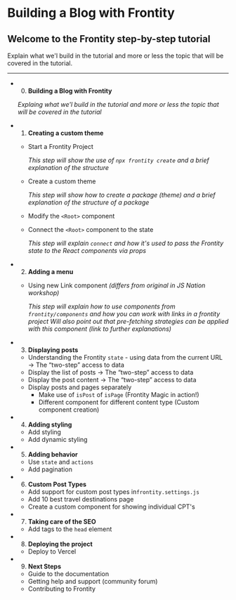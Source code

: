 # Building a Blog with Frontity

## Welcome to the Frontity step-by-step tutorial

Explain what we'l build in the tutorial and more or less the topic that will be covered in the tutorial.

----

- 0. **Building a Blog with Frontity**

    *Explaing what we'l build in the tutorial and more or less the topic that will be covered in the tutorial*

- 1. **Creating a custom theme**
    - Start a Frontity Project

        *This step will show the use of `npx frontity create` and a brief explanation of the structure*

    - Create a custom theme

        *This step will show how to create a package (theme) and a brief explanation of the structure of a package*

    - Modify the `<Root>` component
    - Connect the `<Root>` component to the state

        *This step will explain `connect` and how it's used to pass the Frontity state to the React components via props*

- 2. **Adding a menu**
    - Using new Link component *(differs from original in JS Nation workshop)*

        *This step will explain how to use components from ``frontity/components`` and how you can work with links in a frontity project
        Will also point out that pre-fetching strategies can be applied with this component (link to further explanations)*

- 3. **Displaying posts**
    - Understanding the Frontity `state` - using data from the current URL → The “two-step” access to data
    - Display the list of posts → The “two-step” access to data
    - Display the post content → The “two-step” access to data
    - Display posts and pages separately
        - Make use of `isPost` of  `isPage`  (Frontity Magic in action!)
        - Different component for different content type (Custom component creation)
- 4. **Adding styling**
    - Add styling
    - Add dynamic styling
- 5. **Adding behavior**
    - Use `state` and `actions`
    - Add pagination
- 6. **Custom Post Types**
    - Add support for custom post types in`frontity.settings.js`
    - Add 10 best travel destinations page
    - Create a custom component for showing individual CPT's
- 7. **Taking care of the SEO**
    - Add tags to the `head` element
- 8. **Deploying the project**
    - Deploy to Vercel
- 9. **Next Steps**
    - Guide to the documentation
    - Getting help and support (community forum)
    - Contributing to Frontity

